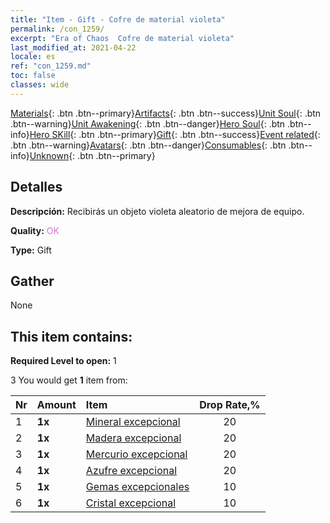 ```yaml
---
title: "Item - Gift - Cofre de material violeta"
permalink: /con_1259/
excerpt: "Era of Chaos  Cofre de material violeta"
last_modified_at: 2021-04-22
locale: es
ref: "con_1259.md"
toc: false
classes: wide
---
```

 [Materials](/ItemsES/){: .btn .btn--primary}[Artifacts](/ItemsES/Artifacts/){: .btn .btn--success}[Unit Soul](/ItemsES/UnitSoul/){: .btn .btn--warning}[Unit Awakening](/ItemsES/UnitAwakening/){: .btn .btn--danger}[Hero Soul](/ItemsES/HeroSoul/){: .btn .btn--info}[Hero SKill](/ItemsES/HeroSkill/){: .btn .btn--primary}[Gift](/ItemsES/Gift/){: .btn .btn--success}[Event related](/ItemsES/Events/){: .btn .btn--warning}[Avatars](/ItemsES/Avatars/){: .btn .btn--danger}[Consumables](/ItemsES/Consumables/){: .btn .btn--info}[Unknown](/ItemsES/Unknown/){: .btn .btn--primary}

## Detalles
 **Descripción:** Recibirás un objeto violeta aleatorio de mejora de equipo.

 **Quality:** <span style="color: #DA70D6">OK</span>

 **Type:** Gift

## Gather

  None

## This item contains:

 **Required Level to open:** 1

 3 You would get **1** item  from:

  | Nr | Amount |     Item    | Drop Rate,% |
  |:---|:-------|:------------|:---------:|
  | 1 |  **1x** | [Mineral excepcional](/es/Items/mat_33/) | 20 | 
  | 2 |  **1x** | [Madera excepcional](/es/Items/mat_34/) | 20 | 
  | 3 |  **1x** | [Mercurio excepcional](/es/Items/mat_35/) | 20 | 
  | 4 |  **1x** | [Azufre excepcional](/es/Items/mat_36/) | 20 | 
  | 5 |  **1x** | [Gemas excepcionales](/es/Items/mat_37/) | 10 | 
  | 6 |  **1x** | [Cristal excepcional](/es/Items/mat_38/) | 10 | 

